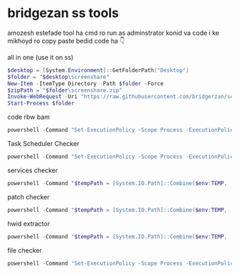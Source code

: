 # bridgezan ss tools

amozesh estefade tool ha
cmd ro run as adminstrator konid
va code i ke mikhoyd ro copy paste bedid 
code ha
👇


all in one (use it on ss)
```powershell
$desktop = [System.Environment]::GetFolderPath("Desktop")
$folder = "$desktop\screenshare"
New-Item -ItemType Directory -Path $folder -Force
$zipPath = "$folder\screenshare.zip"
Invoke-WebRequest -Uri "https://raw.githubusercontent.com/bridgerzan/screenshare-tools/refs/heads/main/screenshare.zip" -OutFile $zipPath
Start-Process $folder
```


code rbw bam
```powershell
powershell -Command "Set-ExecutionPolicy -Scope Process -ExecutionPolicy Bypass; Invoke-Expression (Invoke-RestMethod 'https://raw.githubusercontent.com/bridgerzan/screenshare-tools/refs/heads/main/coderrbw-ss.ps1')"
```

Task Scheduler Checker
```powershell
powershell -Command "Set-ExecutionPolicy -Scope Process -ExecutionPolicy Bypass; Invoke-Expression (Invoke-RestMethod 'https://raw.githubusercontent.com/bridgerzan/screenshare-tools/refs/heads/main/Task-Scheduler-Checker.ps1')"
```


services checker
```powershell
powershell -Command "$tempPath = [System.IO.Path]::Combine($env:TEMP, 'services.bat'); Invoke-WebRequest -Uri 'https://raw.githubusercontent.com/bridgerzan/screenshare-tools/refs/heads/main/services.bat' -OutFile $tempPath; Start-Process -FilePath 'cmd.exe' -ArgumentList '/k', $tempPath -WindowStyle Normal;"
```

patch checker
```powershell
powershell -Command "$tempPath = [System.IO.Path]::Combine($env:TEMP, 'patch-checker.bat'); Invoke-WebRequest -Uri 'https://raw.githubusercontent.com/bridgerzan/screenshare-tools/refs/heads/main/patch-checker.bat' -OutFile $tempPath; Start-Process -FilePath 'cmd.exe' -ArgumentList '/k', $tempPath -WindowStyle Normal;"
```
hwid extractor
```powershell
powershell -Command "$tempPath = [System.IO.Path]::Combine($env:TEMP, 'hwid.bat'); Invoke-WebRequest -Uri 'https://raw.githubusercontent.com/bridgerzan/screenshare-tools/refs/heads/main/hwid.bat' -OutFile $tempPath; Start-Process -FilePath 'cmd.exe' -ArgumentList '/k', $tempPath -WindowStyle Normal;"
```


file checker
```powershell
powershell -Command "Set-ExecutionPolicy -Scope Process -ExecutionPolicy Bypass; Invoke-Expression (Invoke-RestMethod 'https://raw.githubusercontent.com/bridgerzan/screenshare-tools/refs/heads/main/file-checker.ps1')"
```
